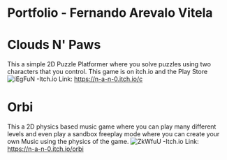 # Portfolio - Fernando Arevalo Vitela 

  # Clouds N' Paws
  This a simple 2D Puzzle Platformer where you solve puzzles using two characters that you control. This game is on itch.io and the Play Store
  ![iEgFuN](https://github.com/user-attachments/assets/3a7ce9a5-c877-4303-b526-e6ff9b755ba5)
  -Itch.io Link: https://n-a-n-0.itch.io/c

  
  # Orbi
  This a 2D physics based music game where you can play many different levels and even play a sandbox freeplay mode where you can create your own 
  Music using the physics of the game.
  ![ZkWfuU](https://github.com/user-attachments/assets/d3479e56-456f-438c-8eb2-5d7c0fd47493)
 -Itch.io Link: https://n-a-n-0.itch.io/orbi




